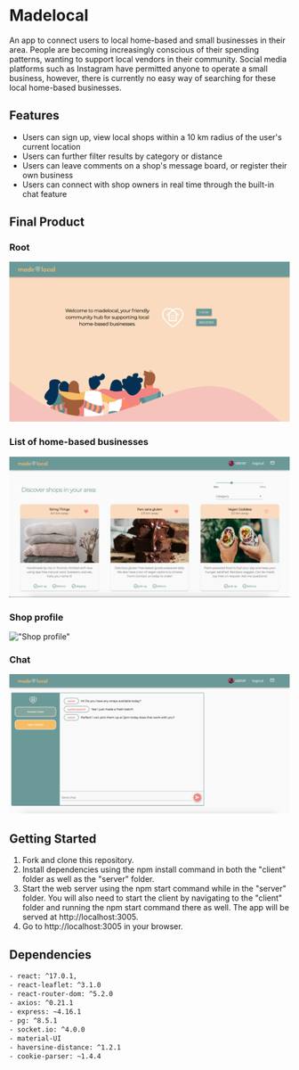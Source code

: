 # Madelocal

An app to connect users to local home-based and small businesses in their area.
People are becoming increasingly conscious of their spending patterns, wanting to support local vendors in their community. Social media platforms such as Instagram have permitted anyone to operate a small business, however, there is currently no easy way of searching for these local home-based businesses.

## Features

- Users can sign up, view local shops within a 10 km radius of the user's current location
- Users can further filter results by category or distance
- Users can leave comments on a shop's message board, or register their own business
- Users can connect with shop owners in real time through the built-in chat feature

## Final Product

### Root

!["Home"](https://github.com/sabiat/made-local/blob/main/docs/Root.png?raw=true)

### List of home-based businesses

!["List of home-based businesses"](https://github.com/sabiat/made-local/blob/main/docs/Home.png?raw=true)

### Shop profile

!["Shop profile"](https://github.com/sabiat/made-local/blob/main/docs/Shop.png?raw=true)

### Chat

!["Chat"](https://github.com/sabiat/made-local/blob/main/docs/Chat.png?raw=true)

## Getting Started

1. Fork and clone this repository.
2. Install dependencies using the npm install command in both the "client" folder as well as the "server" folder.
3. Start the web server using the npm start command while in the "server" folder. You will also need to start the client by navigating to the "client" folder and running the npm start command there as well. The app will be served at http://localhost:3005.
4. Go to http://localhost:3005 in your browser.

## Dependencies

    - react: ^17.0.1,
    - react-leaflet: ^3.1.0
    - react-router-dom: ^5.2.0
    - axios: ^0.21.1
    - express: ~4.16.1
    - pg: ^8.5.1
    - socket.io: ^4.0.0
    - material-UI
    - haversine-distance: ^1.2.1
    - cookie-parser: ~1.4.4
